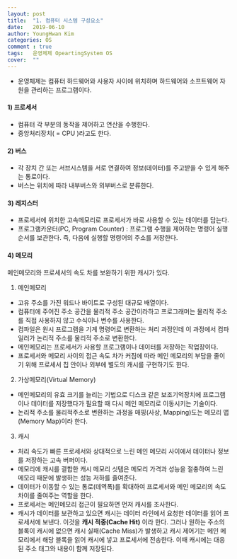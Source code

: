 ```yaml
---
layout: post
title:  "1. 컴퓨터 시스템 구성요소"
date:   2019-06-10
author: YoungHwan Kim
categories: OS
comment : true
tags:	운영체제 OpeartingSystem OS
cover:  ""
---
```



-   운영체제는 컴퓨터 하드웨어와 사용자 사이에 위치하며 하드웨어와 소프트웨어 자원을 관리하는 프로그램이다.

#### 1) 프로세서

-   컴퓨터 각 부분의 동작을 제어하고 연산을 수행한다.
-   중앙처리장치( = CPU )라고도 한다.

#### 2) 버스

-   각 장치 간 또는 서브시스템을 서로 연결하여 정보(데이터)를 주고받을 수 있게 해주는 통로이다.
-   버스는 위치에 따라 내부버스와 외부버스로 분류한다.

#### 3) 레지스터

-   프로세서에 위치한 고속메모리로 프로세서가 바로 사용할 수 있는 데이터를 담는다.
-   프로그램카운터(PC, Program Counter) : 프로그램 수행을 제어하는 명령어 실행 순서를 보관한다. 즉, 다음에 실행할 명령어의 주소를 저장한다.

#### 4) 메모리
메인메모리와 프로세서의 속도 차를 보완하기 위한 캐시가 있다.

1.  메인메모리
  - 고유 주소를 가진 워드나 바이트로 구성된 대규모 배열이다.  
  - 컴퓨터에 주어진 주소 공간을 물리적 주소 공간이라하고 프로그래머는 물리적 주소를 직접 사용하지 않고 수식이나 변수를 사용한다.
  - 컴파일은 원시 프로그램을 기계 명령어로 변환하는 처리 과정인데 이 과정에서 컴파일러가 논리적 주소를 물리적 주소로 변환한다.
  - 메인메모리는 프로세서가 사용할 프로그램이나 데이터를 저장하는 작업장이다.
  - 프로세서와 메모리 사이의 접근 속도 차가 커짐에 따라 메인 메모리의 부담을 줄이기 위해 프로세서 칩 안이나 외부에 별도의 캐시를 구현하기도 한다.

2.  가상메모리(Virtual Memory)

-   메인메모리의 유효 크기를 늘리는 기법으로 디스크 같은 보조기억장치에 프로그램이나 데이터를 저장했다가 필요할 때 다시 메인 메모리로 이동시키는 기술이다.
-   논리적 주소를 물리적주소로 변환하는 과정을 매핑(사상, Mapping)도는 메모리 맵(Memory Map)이라 한다.

3.  캐시
-   처리 속도가 빠른 프로세서와 상대적으로 느린 메인 메모리 사이에서 데이터나 정보를 저장하는 고속 버퍼이다.
-   메모리에 캐시를 결합한 캐시 메모리 싯템은 메모리 가격과 성능을 절충하여 느린 메모리 때문에 발생하는 성능 저하를 줄여준다.
-   데이터가 이동할 수 있는 통로(데역폭)를 확대하여 프로세서와 메인 메모리의 속도 차이를 줄여주는 역할을 한다.
-   프로세서는 메인메모리 접근이 필요하면 먼저 캐시를 조사한다.
-   캐시가 데이터를 보관하고 있으면 캐시는 데이터 라인에서 요청한 데이터를 읽어 프로세서에 보낸다. 이것을 **캐시 적중(Cache Hit)** 이라 한다. 그러나 원하는 주소의 블록이 캐시에 없으면 캐시 실패(Cache Miss)가 발생하고 캐시 제어기는 메인 메모리에서 해당 블록을 읽어 캐시에 넣고 프로세서에 전송한다. 이때 캐시에는 대응된 주소 태그와 내용이 함께 저장된다.
